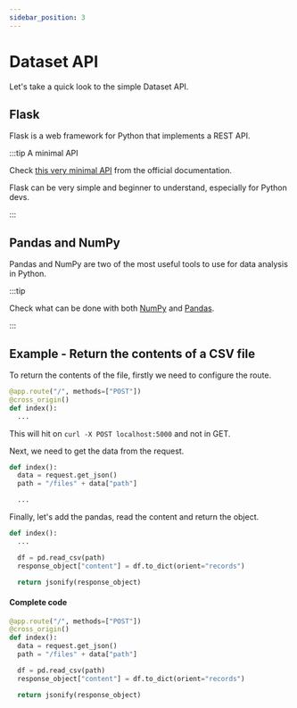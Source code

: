 ```yaml
---
sidebar_position: 3
---
```


# Dataset API

Let's take a quick look to the simple Dataset API.

## Flask

Flask is a web framework for Python that implements a REST API.

:::tip A minimal API

Check [this very minimal API](https://flask.palletsprojects.com/en/2.2.x/quickstart/#a-minimal-application) from the official documentation.

Flask can be very simple and beginner to understand, especially for Python devs.

:::

## Pandas and NumPy

Pandas and NumPy are two of the most useful tools to use for data analysis in Python.

:::tip

Check what can be done with both [NumPy](https://numpy.org/) and [Pandas](https://pandas.pydata.org/).

:::

## Example - Return the contents of a CSV file

To return the contents of the file, firstly we need to configure the route.

```py
@app.route("/", methods=["POST"])
@cross_origin()
def index():
  ...
```

This will hit on ``curl -X POST localhost:5000`` and not in GET.

Next, we need to get the data from the request.

```py
def index():
  data = request.get_json()
  path = "/files" + data["path"]

  ...
```

Finally, let's add the pandas, read the content and return the object.

```py
def index():
  ...

  df = pd.read_csv(path)
  response_object["content"] = df.to_dict(orient="records")

  return jsonify(response_object)
```

#### Complete code

```py
@app.route("/", methods=["POST"])
@cross_origin()
def index():
  data = request.get_json()
  path = "/files" + data["path"]

  df = pd.read_csv(path)
  response_object["content"] = df.to_dict(orient="records")

  return jsonify(response_object)
```